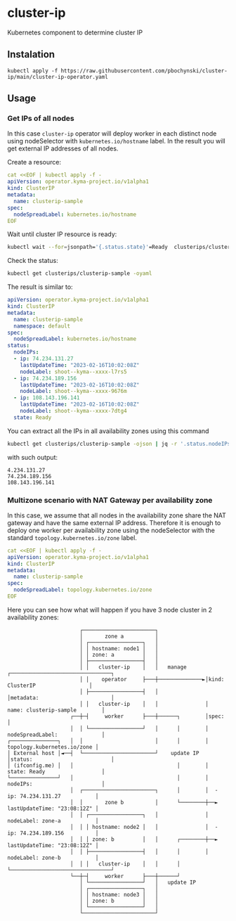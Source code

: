# cluster-ip
Kubernetes component to determine cluster IP

## Instalation

```
kubectl apply -f https://raw.githubusercontent.com/pbochynski/cluster-ip/main/cluster-ip-operator.yaml
```

## Usage

### Get IPs of all nodes
In this case `cluster-ip` operator will deploy worker in each distinct node using nodeSelector with `kubernetes.io/hostname` label. In the result you will get external IP addresses of all nodes.

Create a resource:

```yaml
cat <<EOF | kubectl apply -f -
apiVersion: operator.kyma-project.io/v1alpha1
kind: ClusterIP
metadata:
  name: clusterip-sample
spec:
  nodeSpreadLabel: kubernetes.io/hostname
EOF
```

Wait until cluster IP resource is ready:
```sh
kubectl wait --for=jsonpath='{.status.state}'=Ready  clusterips/clusterip-sample
```

Check the status:
```sh
kubectl get clusterips/clusterip-sample -oyaml
```

The result is similar to:
```yaml
apiVersion: operator.kyma-project.io/v1alpha1
kind: ClusterIP
metadata:
  name: clusterip-sample
  namespace: default
spec:
  nodeSpreadLabel: kubernetes.io/hostname
status:
  nodeIPs:
  - ip: 74.234.131.27
    lastUpdateTime: "2023-02-16T10:02:08Z"
    nodeLabel: shoot--kyma--xxxx-l7rs5
  - ip: 74.234.189.156
    lastUpdateTime: "2023-02-16T10:02:08Z"
    nodeLabel: shoot--kyma--xxxx-9676m
  - ip: 108.143.196.141
    lastUpdateTime: "2023-02-16T10:02:08Z"
    nodeLabel: shoot--kyma--xxxx-7dtg4
  state: Ready
```

You can extract all the IPs in all availability zones using this command
```sh
kubectl get clusterips/clusterip-sample -ojson | jq -r '.status.nodeIPs[].ip'
```
with such output:
```
4.234.131.27
74.234.189.156
108.143.196.141
```
### Multizone scenario with NAT Gateway per availability zone

In this case, we assume that all nodes in the availability zone share the NAT gateway and have the same external IP address. Therefore it is enough to deploy one worker per availability zone using the nodeSelector with the standard `topology.kubernetes.io/zone` label.

```yaml
cat <<EOF | kubectl apply -f -
apiVersion: operator.kyma-project.io/v1alpha1
kind: ClusterIP
metadata:
  name: clusterip-sample
spec:
  nodeSpreadLabel: topology.kubernetes.io/zone
EOF
```

Here you can see how what will happen if you have 3 node cluster in 2 availability zones:

```
                       ┌───────────────────────┐
                       │       zone a          │
                       │ ┌─────────────────┐   │
                       │ │ hostname: node1 │   │
                       │ │ zone: a         │   │
                       │ ├─────────────────┤   │
                       │ │   cluster-ip    │   │   manage      ┌────────────────────────────────┐
                       │ │    operator     ├───┼──────────────►│kind: ClusterIP                 │
                       │ ├─────────────────┤   │               │metadata:                       │
                       │ │   cluster-ip    │   │               │  name: clusterip-sample        │
                    ┌──┼─┤     worker      ├───┼──────┐        │spec:                           │
                    │  │ └─────────────────┘   │      │        │  nodeSpreadLabel:              │
┌───────────────┐   │  │                       │      │        │    topology.kubernetes.io/zone │
│ External host │◄──┤  └───────────────────────┘    update IP  │status:                         │
│ (ifconfig.me) │   │                                 │        │  state: Ready                  │
└───────────────┘   │                                 │        │  nodeIPs:                      │
                    │  ┌───────────────────────┐      │        │  - ip: 74.234.131.27           │
                    │  │       zone b          │      └────────┼──► lastUpdateTime: "23:08:12Z" │
                    │  │ ┌─────────────────┐   │               │    nodeLabel: zone-a           │
                    │  │ │ hostname: node2 │   │               │  - ip: 74.234.189.156          │
                    │  │ │ zone: b         │   │      ┌────────┼──► lastUpdateTime: "23:08:12Z" │
                    │  │ ├─────────────────┤   │      │        │    nodeLabel: zone-b           │
                    │  │ │   cluster-ip    │   │      │        └────────────────────────────────┘
                    └──┼─┤     worker      ├───┼──────┘
                       │ └─────────────────┘   │   update IP
                       │ ┌─────────────────┐   │
                       │ │ hostname: node3 │   │
                       │ │ zone: b         │   │
                       │ └─────────────────┘   │
                       └───────────────────────┘
```

